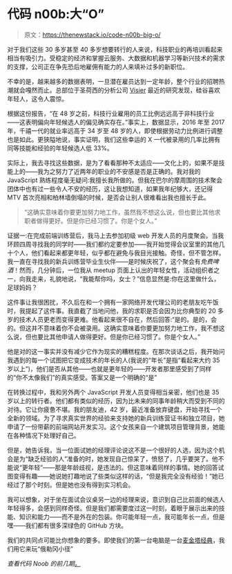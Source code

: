 # 代码 n00b:大“O”

> 原文：<https://thenewstack.io/code-n00b-big-o/>

对于我们这些 30 多岁甚至 40 多岁想要转行的人来说，科技职业的再培训看起来相当有吸引力。受稳定的经济和掌握云服务、大数据和机器学习等新兴技术的需求的支撑，公司正在争先恐后地雇佣有能力的人来填补过多的新职位。

不幸的是，越来越多的数据表明，一旦潜在雇员达到一定年龄，整个行业的招聘热潮就会嘎然而止。总部位于圣荷西的分析公司 [Visier](https://www.visier.com/) 最近的研究发现，硅谷喜欢年轻人，这令人震惊。

根据这份报告，“在 48 岁之前，科技行业雇用的员工比例远远高于非科技行业——这表明偏向年轻候选人的偏见确实存在。”事实上，数据显示，2016 年至 2017 年，千禧一代的就业率远高于 34 岁至 48 岁的人，即使根据劳动力比例进行调整也是如此。更狭隘地说，事实证明，我们这些幸运的 X 一代被录用的几率比拥有同等技能和经验的年轻候选人低 33%。

实际上，我去寻找这些数据，是为了看看那种不太适应——文化上的，如果不是技能上的——我为之努力了近两年的职业的不安感是否是正确的。我对我的 JavaScript 熟练程度毫无疑问:我擅长我所做的。但我在巴尔的摩周围的技术聚会团体中也有过一些令人不安的经历，这让我想知道，如果我年纪够大，还记得 MTV 首次亮相和柏林墙倒塌的时候，是否会让别人很难看出我也擅长于此。

> “这确实意味着你要更加努力地工作，虽然我不想这么说，但也要比其他求职者做得更好。但是你已经习惯了。你是个女人。”

证据一:在完成前端训练营后，我马上去参加初级 web 开发人员的月度聚会。当我环顾四周寻找我的同学时——我们都约定要参加——我开始觉得会议室里的其他几十个人，他们看起来都更年轻，似乎都在避免与我目光接触。奇怪，但不管怎样。我一直在寻找我的新兵训练营毕业生伙伴——是时候庆祝了，这个聚会有*免费啤酒*！然而，几分钟后，一位我从 meetup 页面上认出的年轻女性，活动组织者之一，向我走来，礼貌地说，“我能帮你吗，女士？”信息显然是:你在这里做什么，足球妈妈？

这件事让我很困扰，不久后在和一个拥有一家网络开发代理公司的老朋友吃午饭时，我提起了这件事。我直截了当地问他，我的求职是否会因为比你典型的 20 多岁的技术人员更老而变得更难。他看起来很不自在，然后回答:“是的。是的，会的。但这并不意味着你不会被录用。这确实意味着你要更加努力地工作，我不想这么说，但也要比其他申请人做得更好。但是你已经习惯了。你是个女人。”

他是对的这一事实并没有减少它作为现实的糟糕程度。在那次谈话之后，我开始问我遇到的每一个试图把它变成技术的年长的人(我说的“年长”是指“看起来大约 35 岁以上”)，他们是否从其他——也就是更年轻的——开发者那里感受到了同样的“你不太像我们”的真实感受。答案又是一个明确的“是”

在转换过程中，我和另外两个 JavaScript 开发人员变得相当亲密，他们也是 35 岁以上的转行者。他们都有类似的经历，因为比未来的同事年龄稍大而受到不同的对待。它让你疲惫不堪。我的朋友迪，42 岁，最近准备放弃键盘，开始寻找一个全新的领域。为了寻求真实世界的经验来支持她的新兵训练营证书和独立项目，她申请了一份带薪的前端网站开发实习。这个女孩来自一个建筑项目管理背景，她能在各种情况下处理好自己。

但是，她告诉我，当一位面试她的经理评论说这不是一个很好的人选，因为这个机会是为“缺乏经验的人”准备的时，她发现自己惊呆了，愤怒了，几乎要哭了。他不能说“更年轻”——那是年龄歧视，是违法的。但这意味着同样的事情。她的回答试图变得有趣——她说她打趣地说了些类似这样的话，“但是我完全没有经验！”她已经过了那个时刻。但是她也没有得到实习机会。

我可以想象，对于坐在面试会议桌另一边的经理来说，意识到自己比前面的候选人年轻得多，会感到同样奇怪。但是我们都需要度过这一时刻，着眼于展示出来的技能、知识和能力——而不是外在的包装。你可能年轻一点，我可能年长一点，但是嘿——我们都有很多深绿色的 GitHub 方块。

我们的共同点可能比你想象的要多。即使我们的第一台电脑是一台[麦金塔经典](https://en.wikipedia.org/wiki/Macintosh_Classic)，我们用它来玩“俄勒冈小径”

*查看代码 Noob 的前几期[。](/tag/code-n00b/)*

<svg xmlns:xlink="http://www.w3.org/1999/xlink" viewBox="0 0 68 31" version="1.1"><title>Group</title> <desc>Created with Sketch.</desc></svg>